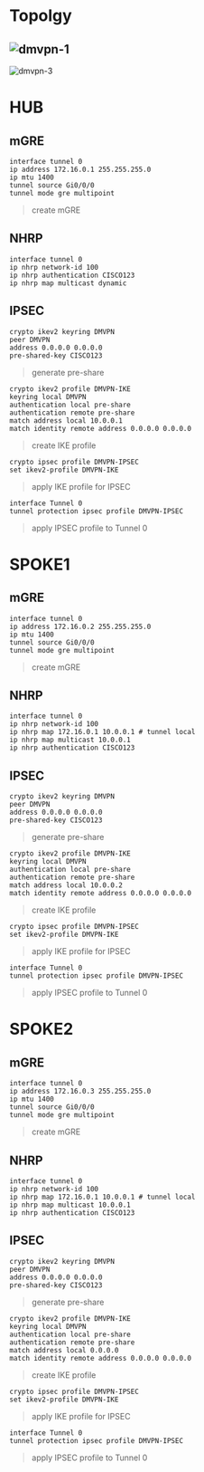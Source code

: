# Topolgy
![dmvpn-1](https://user-images.githubusercontent.com/62337797/136694042-31dce17f-54d6-4dc7-8c97-5a2bf0f55936.png)
---
![dmvpn-3](https://user-images.githubusercontent.com/62337797/136789314-5259a543-b5c3-4684-88d7-415ee4c3a712.png)


# HUB
## mGRE
``` 
interface tunnel 0
ip address 172.16.0.1 255.255.255.0
ip mtu 1400
tunnel source Gi0/0/0
tunnel mode gre multipoint
```
> create mGRE

## NHRP
```
interface tunnel 0
ip nhrp network-id 100
ip nhrp authentication CISCO123
ip nhrp map multicast dynamic
```
## IPSEC
```
crypto ikev2 keyring DMVPN
peer DMVPN
address 0.0.0.0 0.0.0.0
pre-shared-key CISCO123
```
> generate pre-share

```
crypto ikev2 profile DMVPN-IKE
keyring local DMVPN
authentication local pre-share
authentication remote pre-share
match address local 10.0.0.1
match identity remote address 0.0.0.0 0.0.0.0
```
> create IKE profile 
```
crypto ipsec profile DMVPN-IPSEC
set ikev2-profile DMVPN-IKE
```
> apply IKE profile for IPSEC 
```
interface Tunnel 0
tunnel protection ipsec profile DMVPN-IPSEC
```
> apply IPSEC profile to Tunnel 0 

# SPOKE1
## mGRE
``` 
interface tunnel 0
ip address 172.16.0.2 255.255.255.0
ip mtu 1400
tunnel source Gi0/0/0
tunnel mode gre multipoint
```
> create mGRE

## NHRP
```
interface tunnel 0
ip nhrp network-id 100
ip nhrp map 172.16.0.1 10.0.0.1 # tunnel local
ip nhrp map multicast 10.0.0.1
ip nhrp authentication CISCO123
```
## IPSEC
```
crypto ikev2 keyring DMVPN
peer DMVPN
address 0.0.0.0 0.0.0.0
pre-shared-key CISCO123
```
> generate pre-share
```
crypto ikev2 profile DMVPN-IKE
keyring local DMVPN
authentication local pre-share
authentication remote pre-share
match address local 10.0.0.2
match identity remote address 0.0.0.0 0.0.0.0
```
> create IKE profile 
```
crypto ipsec profile DMVPN-IPSEC
set ikev2-profile DMVPN-IKE
```
> apply IKE profile for IPSEC 
```
interface Tunnel 0
tunnel protection ipsec profile DMVPN-IPSEC
```
> apply IPSEC profile to Tunnel 0 

# SPOKE2
## mGRE
``` 
interface tunnel 0
ip address 172.16.0.3 255.255.255.0
ip mtu 1400
tunnel source Gi0/0/0
tunnel mode gre multipoint
```
> create mGRE

## NHRP
```
interface tunnel 0
ip nhrp network-id 100
ip nhrp map 172.16.0.1 10.0.0.1 # tunnel local
ip nhrp map multicast 10.0.0.1
ip nhrp authentication CISCO123
```
## IPSEC
```
crypto ikev2 keyring DMVPN
peer DMVPN
address 0.0.0.0 0.0.0.0
pre-shared-key CISCO123
```
> generate pre-share
```
crypto ikev2 profile DMVPN-IKE
keyring local DMVPN
authentication local pre-share
authentication remote pre-share
match address local 0.0.0.0
match identity remote address 0.0.0.0 0.0.0.0
```
> create IKE profile 
```
crypto ipsec profile DMVPN-IPSEC
set ikev2-profile DMVPN-IKE
```
> apply IKE profile for IPSEC 
```
interface Tunnel 0
tunnel protection ipsec profile DMVPN-IPSEC
```
> apply IPSEC profile to Tunnel 0 
